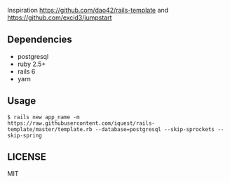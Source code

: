 Inspiration https://github.com/dao42/rails-template and https://github.com/excid3/jumpstart

## Dependencies

* postgresql
* ruby 2.5+
* rails 6
* yarn

## Usage

`$ rails new app_name -m https://raw.githubusercontent.com/iquest/rails-template/master/template.rb --database=postgresql --skip-sprockets --skip-spring`

## LICENSE

MIT
